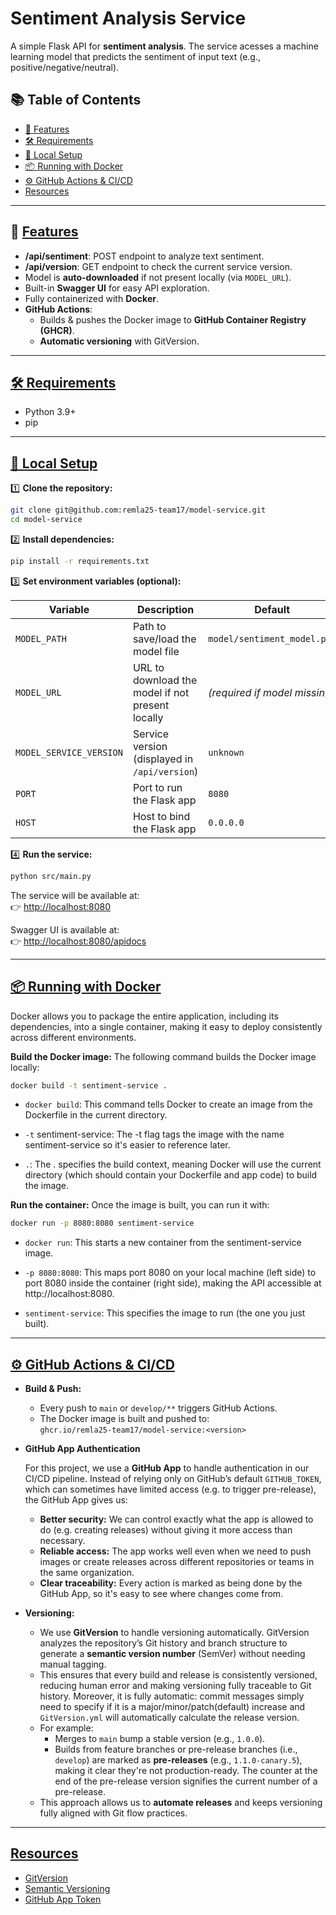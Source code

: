 # Sentiment Analysis Service

A simple Flask API for **sentiment analysis**. The service acesses a machine learning model that predicts the sentiment of input text (e.g., positive/negative/neutral).


## 📚 Table of Contents

- [🚀 Features](#-features)
- [🛠 Requirements](#-requirements)
- [🔧 Local Setup](#-local-setup)
- [📦 Running with Docker](#-running-with-docker)
- [⚙️ GitHub Actions & CI/CD](#️-github-actions--cicd)
- [Resources](#-resources)


---

## 🚀 [Features](#-features)

- **/api/sentiment**: POST endpoint to analyze text sentiment.
- **/api/version**: GET endpoint to check the current service version.
- Model is **auto-downloaded** if not present locally (via `MODEL_URL`).
- Built-in **Swagger UI** for easy API exploration.
- Fully containerized with **Docker**.
- **GitHub Actions**:
  - Builds & pushes the Docker image to **GitHub Container Registry (GHCR)**.
  - **Automatic versioning** with GitVersion.

---

## [🛠 Requirements](#-requirements)


- Python 3.9+
- pip

---

## [🔧 Local Setup](#-local-setup)

1️⃣ **Clone the repository:**

```bash
git clone git@github.com:remla25-team17/model-service.git
cd model-service
```

2️⃣ **Install dependencies:**

```bash
pip install -r requirements.txt
```

3️⃣ **Set environment variables (optional):**

| Variable                | Description                                               | Default                       |
|-------------------------|-----------------------------------------------------------|-------------------------------|
| `MODEL_PATH`            | Path to save/load the model file                          | `model/sentiment_model.pkl`   |
| `MODEL_URL`             | URL to download the model if not present locally          | *(required if model missing)* |
| `MODEL_SERVICE_VERSION` | Service version (displayed in `/api/version`)             | `unknown`                     |
| `PORT`                  | Port to run the Flask app                                 | `8080`                        |
| `HOST`                  | Host to bind the Flask app                                | `0.0.0.0`                     |

4️⃣ **Run the service:**

```bash
python src/main.py
```

The service will be available at:  
👉 [http://localhost:8080](http://localhost:8080)


Swagger UI is available at:  
👉 [http://localhost:8080/apidocs](http://localhost:8080/apidocs)

---

## [📦 Running with Docker](#-running-with-docker)
Docker allows you to package the entire application, including its dependencies, into a single container, making it easy to deploy consistently across different environments.

**Build the Docker image:**
The following command builds the Docker image locally:

```bash
docker build -t sentiment-service .
```

- `docker build`: This command tells Docker to create an image from the Dockerfile in the current directory.

- `-t` sentiment-service: The -t flag tags the image with the name sentiment-service so it's easier to reference later.

- `.`: The . specifies the build context, meaning Docker will use the current directory (which should contain your Dockerfile and app code) to build the image.


**Run the container:**
Once the image is built, you can run it with: 

```bash
docker run -p 8080:8080 sentiment-service
```
- `docker run`: This starts a new container from the sentiment-service image.

- `-p 8080:8080`: This maps port 8080 on your local machine (left side) to port 8080 inside the container (right side), making the API accessible at http://localhost:8080.

- `sentiment-service`: This specifies the image to run (the one you just built).

---

## [⚙️ GitHub Actions & CI/CD](#️-github-actions--cicd)

- **Build & Push:**
    - Every push to `main` or `develop/**` triggers GitHub Actions. 
    - The Docker image is built and pushed to:  
      `ghcr.io/remla25-team17/model-service:<version>`

- **GitHub App Authentication**

   For this project, we use a **GitHub App** to handle authentication in our CI/CD pipeline. Instead of relying only on GitHub’s default `GITHUB_TOKEN`, which can sometimes have limited access (e.g. to trigger pre-release), the GitHub App gives us:

    - **Better security:** We can control exactly what the app is allowed to do (e.g. creating releases) without giving it more access than necessary.
    - **Reliable access:** The app works well even when we need to push images or create releases across different repositories or teams in the same organization.
    - **Clear traceability:** Every action is marked as being done by the GitHub App, so it's easy to see where changes come from.

- **Versioning:**
    - We use **GitVersion** to handle versioning automatically. GitVersion analyzes the repository’s Git history and branch structure to generate a **semantic version number** (SemVer) without needing manual tagging.
    - This ensures that every build and release is consistently versioned, reducing human error and making versioning fully traceable to Git history. Moreover, it is fully automatic: commit messages simply need to specify if it is a major/minor/patch(default) increase and `GitVersion.yml` will automatically calculate the release version.
    - For example:
        - Merges to `main` bump a stable version (e.g., `1.0.0`).
        - Builds from feature branches or pre-release branches (i.e., `develop`) are marked as **pre-releases** (e.g., `1.1.0-canary.5`), making it clear they're not production-ready. The counter at the end of the pre-release version signifies the current number of a pre-release.
    - This approach allows us to **automate releases** and keeps versioning fully aligned with Git flow practices.

---


## [Resources](#-resources)
- [GitVersion](https://gitversion.net/)
- [Semantic Versioning](https://semver.org/)
- [GitHub App Token](https://docs.github.com/en/apps/creating-github-apps/authenticating-with-a-github-app/generating-a-user-access-token-for-a-github-app)
